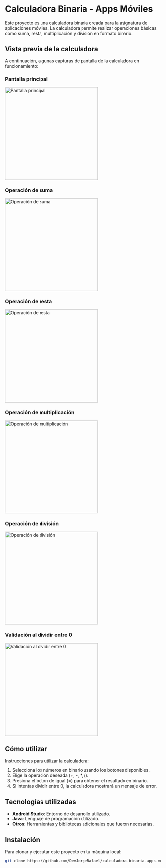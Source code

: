 # Calculadora Binaria - Apps Móviles

Este proyecto es una calculadora binaria creada para la asignatura de aplicaciones móviles. La calculadora permite realizar operaciones básicas como suma, resta, multiplicación y división en formato binario.

## Vista previa de la calculadora

A continuación, algunas capturas de pantalla de la calculadora en funcionamiento:

### Pantalla principal
<img src="assets/pantalla_principal.jpg" alt="Pantalla principal" width="300">

### Operación de suma
<img src="assets/operacion_suma.jpg" alt="Operación de suma" width="300">

### Operación de resta
<img src="assets/operacion_resta.jpg" alt="Operación de resta" width="300">

### Operación de multiplicación
<img src="assets/operacion_multiplicar.jpg" alt="Operación de multiplicación" width="300">

### Operación de división
<img src="assets/operacion_dividir.jpg" alt="Operación de división" width="300">

### Validación al dividir entre 0
<img src="assets/validar_division_0.jpg" alt="Validación al dividir entre 0" width="300">

## Cómo utilizar

Instrucciones para utilizar la calculadora:
1. Selecciona los números en binario usando los botones disponibles.
2. Elige la operación deseada (+, -, *, /).
3. Presiona el botón de igual (=) para obtener el resultado en binario.
4. Si intentas dividir entre 0, la calculadora mostrará un mensaje de error.

## Tecnologías utilizadas

- **Android Studio**: Entorno de desarrollo utilizado.
- **Java**: Lenguaje de programación utilizado.
- **Otros**: Herramientas y bibliotecas adicionales que fueron necesarias.

## Instalación

Para clonar y ejecutar este proyecto en tu máquina local:

```bash
git clone https://github.com/DevJorgeRafael/calculadora-binaria-apps-moviles.git
